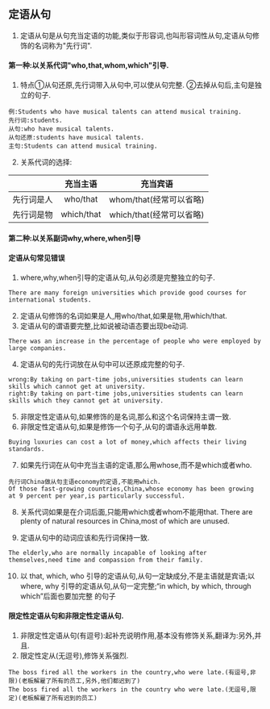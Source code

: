 ## 定语从句
1. 定语从句是从句充当定语的功能,类似于形容词,也叫形容词性从句,定语从句修饰的名词称为"先行词".

#### 第一种:以关系代词"who,that,whom,which"引导.
1. 特点①从句还原,先行词带入从句中,可以使从句完整. ②去掉从句后,主句是独立的句子.
```
例:Students who have musical talents can attend musical training.
先行词:students.
从句:who have musical talents.
从句还原:students have musical talents.
主句:Students can attend musical training.
```
2. 关系代词的选择:

||充当主语|充当宾语|
|:-:|:-:|:-:|
|先行词是人|who/that|whom/that(经常可以省略)|
|先行词是物|which/that|which/that(经常可以省略)|

#### 第二种:以关系副词why,where,when引导

#### 定语从句常见错误
1. where,why,when引导的定语从句,从句必须是完整独立的句子.
```
There are many foreign universities which provide good courses for international students.
```
2. 定语从句修饰的名词如果是人,用who/that,如果是物,用which/that.
3. 定语从句的谓语要完整,比如说被动语态要出现be动词.
```
There was an increase in the percentage of people who were employed by large companies.
```
4. 定语从句的先行词放在从句中可以还原成完整的句子.
```
wrong:By taking on part-time jobs,universities students can learn skills which cannot get at university.
right:By taking on part-time jobs,universities students can learn skills which they cannot get at university.
```
5. 非限定性定语从句,如果修饰的是名词,那么和这个名词保持主谓一致.
6. 非限定性定语从句,如果是修饰一个句子,从句的谓语永远用单数.
```
Buying luxuries can cost a lot of money,which affects their living standards.
```
7. 如果先行词在从句中充当主语的定语,那么用whose,而不是which或者who.
```
先行词China做从句主语economy的定语,不能用which.
Of those fast-growing countries,China,whose economy has been growing at 9 percent per year,is particularly successful.
```
8. 关系代词如果是在介词后面,只能用which或者whom不能用that.
There are plenty of natural resources in China,most of which are unused.

9. 定语从句中的动词应该和先行词保持一致.
```
The elderly,who are normally incapable of looking after themselves,need time and compassion from their family.
```
10. 以 that, which, who 引导的定语从句,从句一定缺成分,不是主语就是宾语;以 where, why 引导的定语从句,从句一定完整;“in which, by which, through which”后面也要加完整 的句子

#### 限定性定语从句和非限定性定语从句.
1. 非限定性定语从句(有逗号):起补充说明作用,基本没有修饰关系,翻译为:另外,并且.
2. 限定性定从(无逗号),修饰关系强烈.
```
The boss fired all the workers in the country,who were late.(有逗号,非限)(老板解雇了所有的员工,另外,他们都迟到了)
The boss fired all the workers in the country who were late.(无逗号,限定)(老板解雇了所有迟到的员工)
```